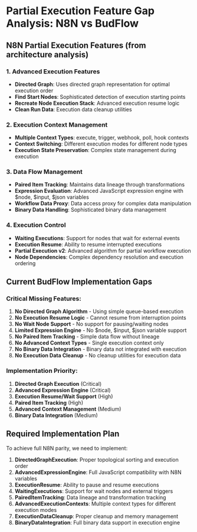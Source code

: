 # Partial Execution Feature Gap Analysis: N8N vs BudFlow

## N8N Partial Execution Features (from architecture analysis)

### 1. **Advanced Execution Features**
- **Directed Graph**: Uses directed graph representation for optimal execution order
- **Find Start Nodes**: Sophisticated detection of execution starting points
- **Recreate Node Execution Stack**: Advanced execution resume logic
- **Clean Run Data**: Execution data cleanup utilities

### 2. **Execution Context Management**
- **Multiple Context Types**: execute, trigger, webhook, poll, hook contexts
- **Context Switching**: Different execution modes for different node types
- **Execution State Preservation**: Complex state management during execution

### 3. **Data Flow Management**
- **Paired Item Tracking**: Maintains data lineage through transformations
- **Expression Evaluation**: Advanced JavaScript expression engine with $node, $input, $json variables
- **Workflow Data Proxy**: Data access proxy for complex data manipulation
- **Binary Data Handling**: Sophisticated binary data management

### 4. **Execution Control**
- **Waiting Executions**: Support for nodes that wait for external events
- **Execution Resume**: Ability to resume interrupted executions
- **Partial Execution v2**: Advanced algorithm for partial workflow execution
- **Node Dependencies**: Complex dependency resolution and execution ordering

## Current BudFlow Implementation Gaps

### Critical Missing Features:
1. **No Directed Graph Algorithm** - Using simple queue-based execution
2. **No Execution Resume Logic** - Cannot resume from interruption points
3. **No Wait Node Support** - No support for pausing/waiting nodes
4. **Limited Expression Engine** - No $node, $input, $json variable support
5. **No Paired Item Tracking** - Simple data flow without lineage
6. **No Advanced Context Types** - Single execution context only
7. **No Binary Data Integration** - Binary data not integrated with execution
8. **No Execution Data Cleanup** - No cleanup utilities for execution data

### Implementation Priority:
1. **Directed Graph Execution** (Critical)
2. **Advanced Expression Engine** (Critical) 
3. **Execution Resume/Wait Support** (High)
4. **Paired Item Tracking** (High)
5. **Advanced Context Management** (Medium)
6. **Binary Data Integration** (Medium)

## Required Implementation Plan

To achieve full N8N parity, we need to implement:

1. **DirectedGraphExecution**: Proper topological sorting and execution order
2. **AdvancedExpressionEngine**: Full JavaScript compatibility with N8N variables
3. **ExecutionResume**: Ability to pause and resume executions
4. **WaitingExecutions**: Support for wait nodes and external triggers
5. **PairedItemTracking**: Data lineage and transformation tracking
6. **AdvancedExecutionContexts**: Multiple context types for different execution modes
7. **ExecutionDataCleanup**: Proper cleanup and memory management
8. **BinaryDataIntegration**: Full binary data support in execution engine